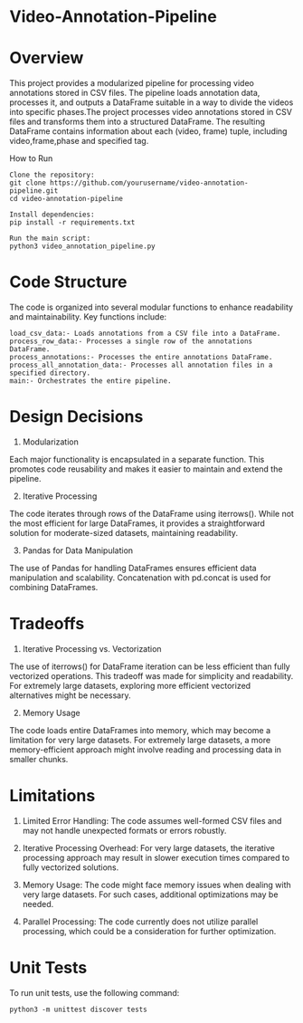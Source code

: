 # Video-Annotation-Pipeline


# Overview

This project provides a modularized pipeline for processing video annotations stored in CSV files. The pipeline loads annotation data, processes it, and outputs a DataFrame suitable in a way to divide the videos into specific phases.The project processes video annotations stored in CSV files and transforms them into a structured DataFrame. The resulting DataFrame contains information about each (video, frame) tuple, including video,frame,phase and specified tag.

How to Run

    Clone the repository:
    git clone https://github.com/yourusername/video-annotation-pipeline.git
    cd video-annotation-pipeline

    Install dependencies:
    pip install -r requirements.txt

    Run the main script:
    python3 video_annotation_pipeline.py

# Code Structure

The code is organized into several modular functions to enhance readability and maintainability. Key functions include:

    load_csv_data:- Loads annotations from a CSV file into a DataFrame.
    process_row_data:- Processes a single row of the annotations DataFrame.
    process_annotations:- Processes the entire annotations DataFrame.
    process_all_annotation_data:- Processes all annotation files in a specified directory.
    main:- Orchestrates the entire pipeline.

# Design Decisions

1. Modularization

Each major functionality is encapsulated in a separate function. This promotes code reusability and makes it easier to maintain and extend the pipeline.

2. Iterative Processing

The code iterates through rows of the DataFrame using iterrows(). While not the most efficient for large DataFrames, it provides a straightforward solution for moderate-sized datasets, maintaining readability.

3. Pandas for Data Manipulation

The use of Pandas for handling DataFrames ensures efficient data manipulation and scalability. Concatenation with pd.concat is used for combining DataFrames.

# Tradeoffs

1. Iterative Processing vs. Vectorization

The use of iterrows() for DataFrame iteration can be less efficient than fully vectorized operations. This tradeoff was made for simplicity and readability. For extremely large datasets, exploring more efficient vectorized alternatives might be necessary.

2. Memory Usage

The code loads entire DataFrames into memory, which may become a limitation for very large datasets. For extremely large datasets, a more memory-efficient approach might involve reading and processing data in smaller chunks.

# Limitations

1. Limited Error Handling: The code assumes well-formed CSV files and may not handle unexpected formats or errors robustly.

2. Iterative Processing Overhead: For very large datasets, the iterative processing approach may result in slower execution times compared to fully vectorized solutions.

3. Memory Usage: The code might face memory issues when dealing with very large datasets. For such cases, additional optimizations may be needed.

4. Parallel Processing: The code currently does not utilize parallel processing, which could be a consideration for further optimization.

# Unit Tests

To run unit tests, use the following command:

    python3 -m unittest discover tests
